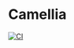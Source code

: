 # Camellia

[![CI](https://github.com/minhuw/camellia/actions/workflows/ci.yml/badge.svg)](https://github.com/minhuw/camellia/actions/workflows/ci.yml)


